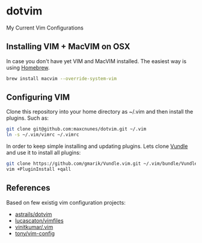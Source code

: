 dotvim
==========

My Current Vim Configurations 

## Installing VIM + MacVIM on OSX

In case you don't have yet VIM and MacVIM installed. The easiest way is using [Homebrew](http://brew.sh/).

```bash
brew install macvim --override-system-vim
```


## Configuring VIM

Clone this repository into your home directory as ~/.vim and then install the plugins. Such as:

```bash
git clone git@github.com:maxcnunes/dotvim.git ~/.vim
ln -s ~/.vim/vimrc ~/.vimrc
```

In order to keep simple installing and updating plugins. Lets clone [Vundle](https://github.com/gmarik/Vundle.vim) and use it to install all plugins:

```bash
git clone https://github.com/gmarik/Vundle.vim.git ~/.vim/bundle/Vundle.vim
vim +PluginInstall +qall
```


## References

Based on few existig vim configuration projects:

- [astrails/dotvim](https://github.com/astrails/dotvim)
- [lucascaton/vimfiles](https://github.com/lucascaton/vimfiles)
- [vinitkumar/.vim](https://github.com/vinitkumar/.vim)
- [tony/vim-config](https://github.com/tony/vim-config)
